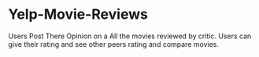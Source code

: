 
# Yelp-Movie-Reviews

Users Post There Opinion on a All the movies reviewed by critic.
Users can give their rating and see other peers rating and compare movies.

